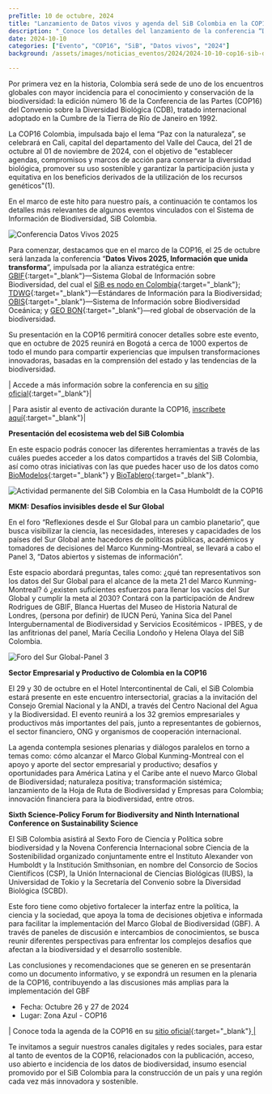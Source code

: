 ```yaml
---
preTitle: 10 de octubre, 2024
title: "Lanzamiento de Datos vivos y agenda del SiB Colombia en la COP16"
description: "_Conoce los detalles del lanzamiento de la conferencia “Datos vivos 2025” y la agenda de eventos relacionados con el Sistema de Información sobre Biodiversidad de Colombia en la COP16._"
date: 2024-10-10
categories: ["Evento", "COP16", "SiB", "Datos vivos", "2024"]
background: /assets/images/noticias_eventos/2024/2024-10-10-cop16-sib-datos-vivos.png

---
```


Por primera vez en la historia, Colombia será sede de uno de los encuentros globales con mayor incidencia para el conocimiento y conservación de la biodiversidad: la edición número 16 de la Conferencia de las Partes (COP16) del Convenio sobre la Diversidad Biológica (CDB), tratado internacional adoptado en la Cumbre de la Tierra de Río de Janeiro en 1992.

La COP16 Colombia, impulsada bajo el lema “Paz con la naturaleza”, se celebrará en Cali, capital del departamento del Valle del Cauca, del 21 de octubre al 01 de noviembre de 2024, con el objetivo de "establecer agendas, compromisos y marcos de acción para conservar la diversidad biológica, promover su uso sostenible y garantizar la participación justa y equitativa en los beneficios derivados de la utilización de los recursos genéticos"(1).

En el marco de este hito para nuestro país, a continuación te contamos los detalles más relevantes de algunos eventos vinculados con el Sistema de Información de Biodiversidad, SiB Colombia.

![Conferencia Datos Vivos 2025](/assets/images/noticias_eventos/2024/2024-10-10-cop16-sib-datos-vivos-activacion.png "Conferencia Datos Vivos 2025")

Para comenzar, destacamos que en el marco de la COP16,  el 25 de octubre será lanzada la conferencia “**Datos Vivos 2025, Información que unida transforma**”, impulsada por la alianza estratégica entre: [GBIF](https://www.gbif.org/es/){:target="_blank"}—Sistema Global de Información sobre Biodiversidad, del cual el [SiB es nodo en Colombia](https://biodiversidad.co/acercade/sib-colombia/){:target="_blank"}; [TDWG](https://www.tdwg.org){:target="_blank"}—Estándares de Información para la Biodiversidad; [OBIS](https://obis.org){:target="_blank"}—Sistema de Información sobre Biodiversidad Oceánica; y [GEO BON](https://geobon.org){:target="_blank"}—red global de observación de la biodiversidad.

Su presentación en la COP16 permitirá conocer detalles sobre este evento, que en octubre de 2025 reunirá en Bogotá a cerca de 1000 expertos de todo el mundo para compartir experiencias que impulsen transformaciones innovadoras, basadas en la comprensión del estado y las tendencias de la biodiversidad.

| Accede a más información sobre la conferencia en su [sitio oficial](https://livingdata2025.com){:target="_blank"}| 

| Para asistir al evento de activación durante la COP16, [inscríbete aquí](https://tiendahumboldt.org/producto/datos-vivos-2025/){:target="_blank"}| 

**Presentación del ecosistema web del SiB Colombia**

En este espacio podrás conocer las diferentes herramientas a través de las cuáles puedes acceder a los datos compartidos a través del SiB Colombia, así como otras iniciativas con las que puedes hacer uso de los datos como [BioModelos](biomodelos.humboldt.org.co){:target="_blank"} y [BioTablero](biotablero.humboldt.org.co){:target="_blank"}.

![Actividad permanente del SiB Colombia en la Casa Humboldt de la COP16](/assets/images/noticias_eventos/2024/2024-10-10-cop16-sib-datos-vivos-plataformas.png "Actividad permanente del SiB Colombia en la Casa Humboldt de la COP16")

**MKM: Desafíos invisibles desde el Sur Global**

En el foro “Reflexiones desde el Sur Global para un cambio planetario”, que busca visibilizar la ciencia, las necesidades, intereses y capacidades de los países del Sur Global ante hacedores de políticas públicas, académicos y tomadores de decisiones del Marco Kunming-Montreal, se llevará a cabo el Panel 3, “Datos abiertos y sistemas de información”.

Este espacio abordará preguntas, tales como: ¿qué tan representativos son los datos del Sur Global para el alcance de la meta 21 del Marco Kunming-Montreal? ó ¿existen suficientes esfuerzos para llenar los vacíos del Sur Global y cumplir la meta al 2030? Contará con la participación de Andrew Rodrigues de GBIF, Blanca Huertas del Museo de Historia Natural de Londres, (persona por definir) de IUCN Perú, Yanina Sica del Panel Intergubernamental de Biodiversidad y Servicios Ecositémicos - IPBES, y de las anfitrionas del panel, María Cecilia Londoño y Helena Olaya del SiB Colombia.
    
![Foro del Sur Global-Panel 3](/assets/images/noticias_eventos/2024/2024-10-10-cop16-sib-datos-vivos-foroSur.png "Foro del Sur Global-Panel 3")

**Sector Empresarial y Productivo de Colombia en la COP16**

El 29 y 30 de octubre en el Hotel Intercontinental de Cali, el SiB Colombia estará presente en este encuentro intersectorial, gracias a la invitación del Consejo Gremial Nacional y la ANDI, a través del Centro Nacional del Agua y la Biodiversidad. El evento reunirá a los 32 gremios empresariales y productivos más importantes del país, junto a representantes de gobiernos, el sector financiero, ONG y organismos de cooperación internacional.

La agenda contempla sesiones plenarias y diálogos paralelos en torno a temas como: cómo alcanzar el Marco Global Kunming-Montreal con el apoyo y aporte del sector empresarial y productivo; desafíos y oportunidades para América Latina y el Caribe ante el nuevo Marco Global de Biodiversidad; naturaleza positiva; transformación sistémica; lanzamiento de la Hoja de Ruta de Biodiversidad y Empresas para Colombia; innovación financiera para la biodiversidad, entre otros.

**Sixth Science-Policy Forum for Biodiversity and Ninth International Conference on Sustainability Science**

El SiB Colombia asistirá al Sexto Foro de Ciencia y Política sobre biodiversidad y  la Novena Conferencia Internacional sobre Ciencia de la Sostenibilidad organizado  conjuntamente entre el Instituto Alexander von Humboldt y la Institución Smithsonian, en nombre del Consorcio de Socios Científicos (CSP), la Unión Internacional de Ciencias Biológicas (IUBS), la Universidad de Tokio y la Secretaría del Convenio sobre la Diversidad Biológica (SCBD).

Este foro tiene como objetivo fortalecer la interfaz entre la política, la ciencia y la sociedad, que apoya la toma de decisiones objetiva e informada para facilitar la implementación del Marco Global de Biodiversidad (GBF). A través de paneles de discusión e intercambios de conocimientos, se busca reunir diferentes perspectivas para enfrentar los complejos desafíos que afectan a la biodiversidad y el desarrollo sostenible.

Las conclusiones y recomendaciones que se generen en se presentarán como un documento informativo, y se expondrá un resumen en la plenaria de la COP16, contribuyendo a las discusiones más amplias para la implementación del GBF

- Fecha: Octubre 26 y 27 de 2024
- Lugar: Zona Azul - COP16

| Conoce toda la agenda de la COP16 en su [sitio oficial](https://www.cop16colombia.com/es/){:target="_blank"}<span style="text-decoration:underline;"> |

Te invitamos a seguir nuestros canales digitales y redes sociales, para estar al tanto de eventos de la COP16, relacionados con la publicación, acceso, uso abierto e incidencia de los datos de biodiversidad, insumo esencial promovido por el SiB Colombia para la construcción de un país y una región cada vez más innovadora y sostenible.

